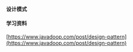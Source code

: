 #### 设计模式



#### 学习资料

[https://www.javadoop.com/post/design-pattern](https://www.javadoop.com/post/design-pattern)